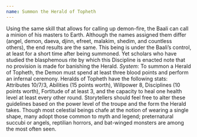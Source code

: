 ```yaml
---
name: Summon the Herald of Topheth
---
```


Using the same skill that allows for calling up demon-fire, the Baali can call a minion of his masters to Earth. Although the names assigned them differ (angel, demon, daeva, djinn, efreet, malakim, shedim, and countless others), the end results are the same. This being is under the Baali’s control, at least for a short time after being summoned. Yet scholars who have studied the blasphemous rite by which this Discipline is enacted note that no provision is made for banishing the Herald.
_System_: To summon a Herald of Topheth, the Demon must spend at least three blood points and perform an infernal ceremony. Heralds of Topheth have the following stats: Attributes 10/7/3, Abilities (15 points worth), Willpower 8, Disciplines (10 points worth), Fortitude of at least 3, and the capacity to heal one health level at least every other round. Storytellers should feel free to alter these guidelines based on the power level of the troupe and the form the Herald takes. Though most celestial beings chafe at the notion of wearing a single shape, many adopt those common to myth and legend; preternatural succubi or angels, reptilian horrors, and bat-winged monsters are among the most often seen.
